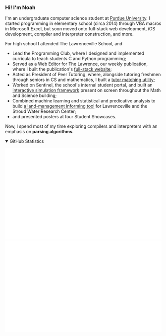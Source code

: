 ### Hi! I'm Noah

I'm an undergraduate computer science student at [Purdue University](https://purdue.edu). I started programming in elementary school (circa 2014) through VBA macros in Microsoft Excel, but soon moved onto full-stack web development, iOS development, compiler and interpreter construction, and more. 

For high school I attended The Lawrenceville School, and

- Lead the Programming Club, where I designed and implemented curricula to teach students C and Python programming; 
- Served as a Web Editor for The Lawrence, our weekly publication, where I built the publication's [full-stack website](https://ntrupin.com/projects/3);
- Acted as President of Peer Tutoring, where, alongside tutoring freshmen through seniors in CS and mathematics, I built a [tutor matching utility](https://ntrupin.com/projects/7);
- Worked on Sentinel, the school's internal student portal, and built an [interactive simulation framework](https://ntrupin.com/projects/2) present on screen throughout the Math and Science building;
- Combined machine learning and statistical and predicative analysis to build [a land-management informing tool](https://ntrupin.com/projects/6) for Lawrenceville and the Stroud Water Research Center;
- and presented posters at four Student Showcases.

Now, I spend most of my time exploring compilers and interpreters with an emphasis on **parsing algorithms**.

<details open><summary>GitHub Statistics</summary><p>
    <a href="https://github.com/ntrupin">
        <img src="https://raw.githubusercontent.com/ntrupin/github-stats/master/generated/overview.svg#gh-light-mode-only" />
        <img src="https://raw.githubusercontent.com/ntrupin/github-stats/master/generated/languages.svg#gh-light-mode-only" />
    </a>
</p></details>